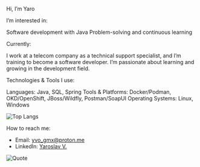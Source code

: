 Hi, I’m Yaro

I’m interested in:

Software development with Java
Problem-solving and continuous learning

Currently:

I work at a telecom company as a technical support specialist, and I’m training to become a software developer.
I’m passionate about learning and growing in the development field.

Technologies & Tools I use:

Languages: Java, SQL, Spring
Tools & Platforms: Docker/Podman, OKD/OpenShift, JBoss/Wildfly, Postman/SoapUI
Operating Systems: Linux, Windows

![Top Langs](https://github-readme-stats.vercel.app/api/top-langs/?username=yaro-bit&hide=html,css,shader,md&layout=compact&theme=dark)


How to reach me:
- Email:      [yvo_gmx@proton.me](mailto:yvo_gmx@proton.me)
- LinkedIn:   [Yaroslav V.](https://www.linkedin.com/in/yaroslav-v-b7876a211/)

![Quote](https://quotes-github-readme.vercel.app/api?type=horizontal&theme=dark)
